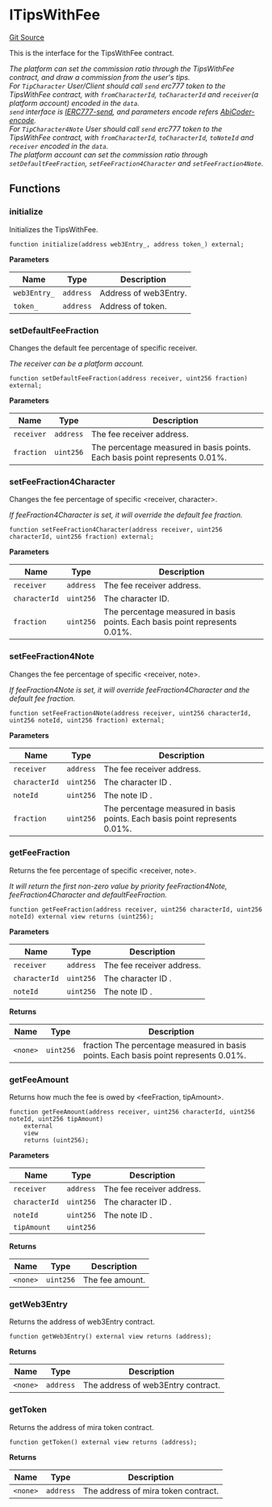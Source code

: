 # ITipsWithFee
[Git Source](https://github.com/Crossbell-Box/Crossbell-Contracts/blob/2d08a9f4cef4a2158ae20c73ee9538b7b9038f8e/contracts/interfaces/ITipsWithFee.sol)

This is the interface for the TipsWithFee contract.

*The platform can set the commission ratio through the TipsWithFee contract,
and draw a commission from the user's tips. <br>
For `TipCharacter`
User/Client should call `send` erc777 token to the TipsWithFee contract, with `fromCharacterId`,
`toCharacterId` and `receiver`(a platform account) encoded in the `data`. <br>
`send` interface is
[IERC777-send](https://docs.openzeppelin.com/contracts/2.x/api/token/erc777#IERC777-send-address-uint256-bytes-),
and parameters encode refers
[AbiCoder-encode](https://docs.ethers.org/v5/api/utils/abi/coder/#AbiCoder-encode).<br>
For `TipCharacter4Note`
User should call `send` erc777 token to the TipsWithFee contract, with `fromCharacterId`,
`toCharacterId`, `toNoteId` and `receiver` encoded in the `data`. <br>
The platform account can set the commission ratio through `setDefaultFeeFraction`, `setFeeFraction4Character` and `setFeeFraction4Note`.*


## Functions
### initialize

Initializes the TipsWithFee.


```solidity
function initialize(address web3Entry_, address token_) external;
```
**Parameters**

|Name|Type|Description|
|----|----|-----------|
|`web3Entry_`|`address`|Address of web3Entry.|
|`token_`|`address`|Address of token.|


### setDefaultFeeFraction

Changes the default fee percentage of specific receiver.

*The receiver can be a platform account.*


```solidity
function setDefaultFeeFraction(address receiver, uint256 fraction) external;
```
**Parameters**

|Name|Type|Description|
|----|----|-----------|
|`receiver`|`address`|The fee receiver address.|
|`fraction`|`uint256`|The percentage measured in basis points. Each basis point represents 0.01%.|


### setFeeFraction4Character

Changes the fee percentage of specific <receiver, character>.

*If feeFraction4Character is set, it will override the default fee fraction.*


```solidity
function setFeeFraction4Character(address receiver, uint256 characterId, uint256 fraction) external;
```
**Parameters**

|Name|Type|Description|
|----|----|-----------|
|`receiver`|`address`|The fee receiver address.|
|`characterId`|`uint256`|The character ID.|
|`fraction`|`uint256`|The percentage measured in basis points. Each basis point represents 0.01%.|


### setFeeFraction4Note

Changes the fee percentage of specific <receiver, note>.

*If feeFraction4Note is set, it will override feeFraction4Character and the default fee fraction.*


```solidity
function setFeeFraction4Note(address receiver, uint256 characterId, uint256 noteId, uint256 fraction) external;
```
**Parameters**

|Name|Type|Description|
|----|----|-----------|
|`receiver`|`address`|The fee receiver address.|
|`characterId`|`uint256`|The character ID .|
|`noteId`|`uint256`|The note ID .|
|`fraction`|`uint256`|The percentage measured in basis points. Each basis point represents 0.01%.|


### getFeeFraction

Returns the fee percentage of specific <receiver, note>.

*It will return the first non-zero value by priority feeFraction4Note,
feeFraction4Character and defaultFeeFraction.*


```solidity
function getFeeFraction(address receiver, uint256 characterId, uint256 noteId) external view returns (uint256);
```
**Parameters**

|Name|Type|Description|
|----|----|-----------|
|`receiver`|`address`|The fee receiver address.|
|`characterId`|`uint256`|The character ID .|
|`noteId`|`uint256`|The note ID .|

**Returns**

|Name|Type|Description|
|----|----|-----------|
|`<none>`|`uint256`|fraction The percentage measured in basis points. Each basis point represents 0.01%.|


### getFeeAmount

Returns how much the fee is owed by <feeFraction, tipAmount>.


```solidity
function getFeeAmount(address receiver, uint256 characterId, uint256 noteId, uint256 tipAmount)
    external
    view
    returns (uint256);
```
**Parameters**

|Name|Type|Description|
|----|----|-----------|
|`receiver`|`address`|The fee receiver address.|
|`characterId`|`uint256`|The character ID .|
|`noteId`|`uint256`|The note ID .|
|`tipAmount`|`uint256`||

**Returns**

|Name|Type|Description|
|----|----|-----------|
|`<none>`|`uint256`|The fee amount.|


### getWeb3Entry

Returns the address of web3Entry contract.


```solidity
function getWeb3Entry() external view returns (address);
```
**Returns**

|Name|Type|Description|
|----|----|-----------|
|`<none>`|`address`|The address of web3Entry contract.|


### getToken

Returns the address of mira token contract.


```solidity
function getToken() external view returns (address);
```
**Returns**

|Name|Type|Description|
|----|----|-----------|
|`<none>`|`address`|The address of mira token contract.|


